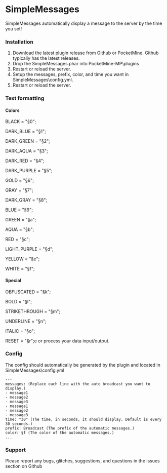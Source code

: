 SimpleMessages
===============

SimpleMessages automatically display a message to the server by the time you set!

### Installation
1. Download the latest plugin release from Github or PocketMine. Github typically has the latest releases.
2. Drop the SimpleMessages.phar into PocketMine-MP\plugins
3. Restart or reload the server.
4. Setup the messages, prefix, color, and time you want in SimpleMessages\config.yml.
5. Restart or reload the server.

### Text formatting
#### Colors

BLACK = "§0";

DARK_BLUE = "§1";

DARK_GREEN = "§2";

DARK_AQUA = "§3";

DARK_RED = "§4";

DARK_PURPLE = "§5";

GOLD = "§6";

GRAY = "§7";

DARK_GRAY = "§8";

BLUE = "§9";

GREEN = "§a";

AQUA = "§b";

RED = "§c";

LIGHT_PURPLE = "§d";

YELLOW = "§e";

WHITE = "§f";

#### Special

OBFUSCATED = "§k";

BOLD = "§l";

STRIKETHROUGH = "§m";

UNDERLINE = "§n";

ITALIC = "§o";

RESET = "§r";e or process your data input/output.


### Config
The config should automatically be generated by the plugin and located in SimpleMessages\config.yml


    ---
    messages: (Replace each line with the auto broadcast you want to display.)
    - message1
    - message2
    - message3
    - message1
    - message2
    - message3
    time: "30" (The time, in seconds, it should display. Default is every 30 seconds.)
    prefix: Broadcast (The prefix of the automatic messages.)
    color: §f (The color of the automatic messages.)
    ...



### Support

Please report any bugs, glitches, suggestions, and questions in the issues section on Github
